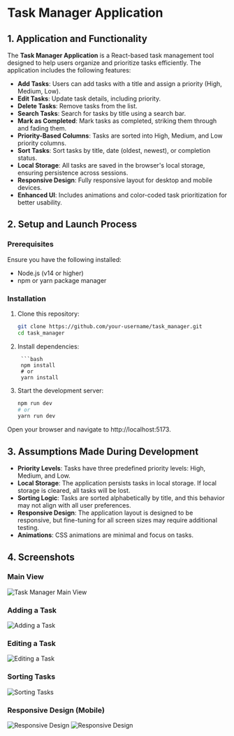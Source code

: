 # Task Manager Application



## 1. Application and Functionality

The **Task Manager Application** is a React-based task management tool designed to help users organize and prioritize tasks efficiently. The application includes the following features:

- **Add Tasks**: Users can add tasks with a title and assign a priority (High, Medium, Low).
- **Edit Tasks**: Update task details, including priority.
- **Delete Tasks**: Remove tasks from the list.
- **Search Tasks**: Search for tasks by title using a search bar.
- **Mark as Completed**: Mark tasks as completed, striking them through and fading them.
- **Priority-Based Columns**: Tasks are sorted into High, Medium, and Low priority columns.
- **Sort Tasks**: Sort tasks by title, date (oldest, newest), or completion status.
- **Local Storage**: All tasks are saved in the browser's local storage, ensuring persistence across sessions.
- **Responsive Design**: Fully responsive layout for desktop and mobile devices.
- **Enhanced UI**: Includes animations and color-coded task prioritization for better usability.



## 2. Setup and Launch Process

### Prerequisites
Ensure you have the following installed:
- Node.js (v14 or higher)
- npm or yarn package manager

### Installation
1. Clone this repository:
   ```bash
   git clone https://github.com/your-username/task_manager.git 
   cd task_manager

2. Install dependencies:

        ```bash
        npm install
        # or
        yarn install


3. Start the development server:

    ```bash 
    npm run dev
    # or
    yarn run dev

Open your browser and navigate to http://localhost:5173.




## 3. Assumptions Made During Development

- **Priority Levels**: Tasks have three predefined priority levels: High, Medium, and Low.
- **Local Storage**: The application persists tasks in local storage. If local storage is cleared, all tasks will be lost.
- **Sorting Logic**: Tasks are sorted alphabetically by title, and this behavior may not align with all user preferences.
- **Responsive Design**: The application layout is designed to be responsive, but fine-tuning for all screen sizes may require additional testing.
- **Animations**: CSS animations are minimal and focus on tasks.



## 4. Screenshots

### Main View
![Task Manager Main View](https://github.com/adity672roy/task_manager/blob/master/src/assets/Main_view.png)

### Adding a Task
![Adding a Task](https://github.com/adity672roy/task_manager/blob/master/src/assets/Add_task.png)

### Editing a Task
![Editing a Task](https://github.com/adity672roy/task_manager/blob/master/src/assets/Edit_task.png)

### Sorting Tasks
![Sorting Tasks](https://github.com/adity672roy/task_manager/blob/master/src/assets/Sort_task.png)

### Responsive Design (Mobile)
![Responsive Design](https://github.com/adity672roy/task_manager/blob/master/src/assets/View.png)
![Responsive Design](https://github.com/adity672roy/task_manager/blob/master/src/assets/View2.png)
